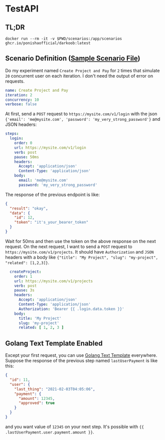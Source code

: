 TestAPI
=======

## TL;DR

```shell
docker run --rm -it -v $PWD/scenarios:/app/scenarios ghcr.io/ponishaofficial/darkoob:latest
```

## Scenario Definition ([Sample Scenario File](/scenarios/scenario.yaml-sample))

Do my experiment named `Create Project and Pay` for `2` times that simulate `20` concurrent user on each iteration. I
don't need the output of error on requests.

```yaml
name: Create Project and Pay
iteration: 2
concurrency: 10
verbose: false
```

At first, send a `POST` request to `https://mysite.com/v1/login` with the json
`{'email': 'me@mysite.com', 'password': 'my_very_strong_password'}`  and JSON headers:

```yaml
steps:
  login:
    order: 0
    url: https://mysite.com/v1/login
    verb: post
    pause: 50ms
    headers:
      Accept: 'application/json'
      Content-Type: 'application/json'
    body:
      email: 'me@mysite.com'
      password: 'my_very_strong_password'
```

The response of the previous endpoint is like:

```json
{
  "result": "okay",
  "data": {
    "id": 12,
    "token": "it's_your_bearer_token"
  }
}
```

Wait for 50ms and then use the token on the above response on the next request. On the next request, I want to send
a `POST` request to `https://mysite.com/v1/projects`. It should have `Authorization` and `JSON` headers with a body
like `{"title": "My Project", "slug": "my-project", "related": [1,2,3]}`.

```yaml
  createProject:
    order: 1
    url: https://mysite.com/v1/projects
    verb: post
    pause: 3s
    headers:
      Accept: 'application/json'
      Content-Type: 'application/json'
      Authorization: 'Bearer {{ .login.data.token }}'
    body:
      title: 'My Project'
      slug: 'my-project'
      related: [ 1, 2, 3 ]
```

## Golang Text Template Enabled

Except your first request, you can use [Golang Text Template](https://pkg.go.dev/text/template) everywhere. Suppose the
response of the previous step named `lastUserPayment` is like this:

```json
{
  "id": 11,
  "user": {
    "last_thing": "2021-02-03T04:05:06",
    "payment": {
      "amount": 12345,
      "approved": true
    }
  }
}
```

and you want value of `12345` on your next step. It's possible with `{{ .lastUserPayment.user.payment.amount }}`.
